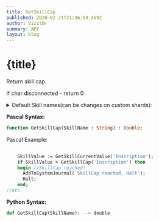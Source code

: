 ```yaml
---
title: GetSkillCap
published: 2020-02-21T21:36:59.459Z
author: Vizit0r
summary: API
layout: blog
---
```


# {title}

Return skill cap. 

If char disconnected - return 0


<details>
<summary>Default Skill names(can be changes on custom shards):</summary>
```pascal
'Alchemy'
'Anatomy'
'Animal Lore'
'Item ID'
'Arms Lore'
'Parrying'
'Begging'
'Blacksmithing'
'Bowcraft'
'Peacemaking'
'Camping'
'Carpentry'
'Cartography'
'Cooking'
'Detect Hidden'
'Enticement'
'Evaluate Intelligence'
'Healing'
'Fishing'
'Forensic Evaluation'
'Herding'
'Hiding'
'Provocation'
'Inscription'
'Lockpicking'
'Magery'
'Magic Resistance'
'Tactics'
'Snooping'
'Musicianship'
'Poisoning'
'Archery'
'Spirit Speak'
'Stealing'
'Tailoring'
'Animal Taming'
'Taste Identification'
'Tinkering'
'Tracking'
'Veterinary'
'Swordsmanship'
'Mace Fighting'
'Fencing'
'Wrestling'
'Lumberjacking'
'Mining'
'Meditation'
'Stealth'
'Remove Trap'
'Necromancy'
'Focus'
'Chivalry'
'Bushido'
'Ninjitsu'
'Spellweaving'
'Mysticism'
'Imbuing'
'Throwing'
```</details>

**Pascal Syntax:**

```pascal
function GetSkillCap(SkillName : String) : Double;
```	
Pascal Example:
```pascal
    
    SkillValue := GetSkillCurrentValue('Inscription');
    if SkillValue > GetSkillCap('Inscription') then
    begin //SkillCap reached!
      AddToSystemJournal('SkillCap reached, Halt');
      Halt;
    end;
//etc.
```

**Python Syntax:**
```python
def GetSkillCap(SkillName): --> double
```
